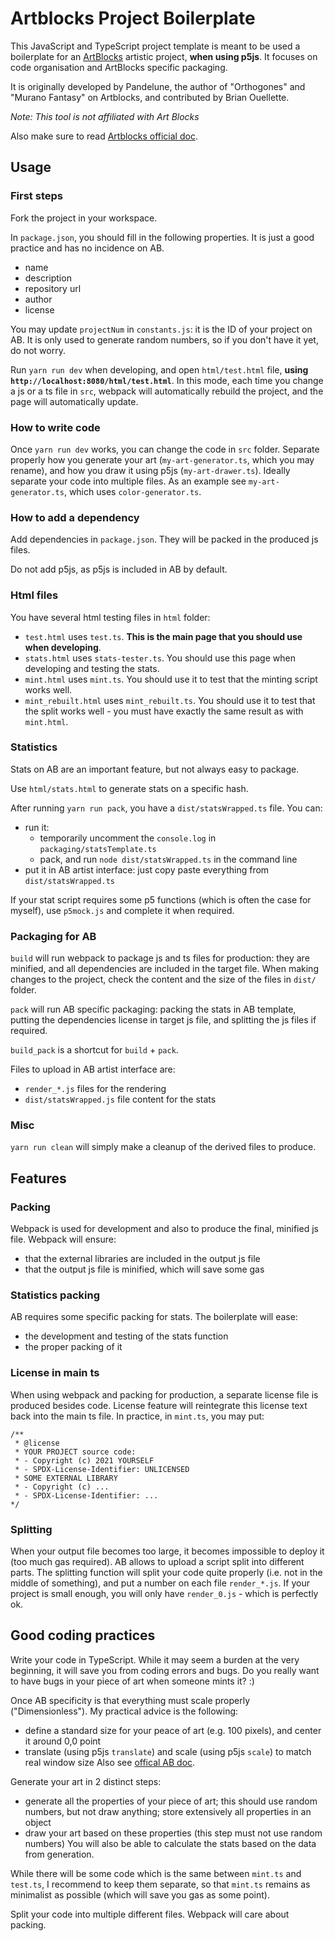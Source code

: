# Artblocks Project Boilerplate

This JavaScript and TypeScript project template is meant to be used a boilerplate for an [ArtBlocks](https://www.artblocks.io/) artistic project, **when using p5js**.
It focuses on code organisation and ArtBlocks specific packaging.

It is originally developed by Pandelune, the author of "Orthogones" and "Murano Fantasy" on Artblocks, and contributed by Brian Ouellette.

*Note: This tool is not affiliated with Art Blocks*

Also make sure to read [Artblocks official doc](https://github.com/ArtBlocks/artblocks-docs).


## Usage

### First steps

Fork the project in your workspace.

In `package.json`, you should fill in the following properties. It is just a good practice and has no incidence on AB.
- name
- description
- repository url
- author
- license

You may update `projectNum` in `constants.js`: it is the ID of your project on AB. It is only used to generate random numbers, so if you don't have it yet, do not worry.

Run `yarn run dev` when developing, and open `html/test.html` file, **using `http://localhost:8080/html/test.html`**.
In this mode, each time you change a js or a ts file in `src`, webpack will automatically rebuild the project, and the page will automatically update.


### How to write code

Once `yarn run dev` works, you can change the code in `src` folder.
Separate properly how you generate your art (`my-art-generator.ts`, which you may rename), and how you draw it using p5js (`my-art-drawer.ts`).
Ideally separate your code into multiple files. As an example see `my-art-generator.ts`, which uses `color-generator.ts`.


### How to add a dependency

Add dependencies in `package.json`. They will be packed in the produced js files.

Do not add p5js, as p5js is included in AB by default.


### Html files

You have several html testing files in `html` folder:
- `test.html` uses `test.ts`. **This is the main page that you should use when developing**.
- `stats.html` uses `stats-tester.ts`. You should use this page when developing and testing the stats.
- `mint.html` uses `mint.ts`. You should use it to test that the minting script works well.
- `mint_rebuilt.html` uses `mint_rebuilt.ts`. You should use it to test that the split works well - you must have exactly the same result as with `mint.html`.


### Statistics

Stats on AB are an important feature, but not always easy to package.

Use `html/stats.html` to generate stats on a specific hash.

After running `yarn run pack`, you have a `dist/statsWrapped.ts` file. You can:
- run it:
  - temporarily uncomment the `console.log` in `packaging/statsTemplate.ts`
  - pack, and run `node dist/statsWrapped.ts` in the command line
- put it in AB artist interface: just copy paste everything from `dist/statsWrapped.ts`

If your stat script requires some p5 functions (which is often the case for myself), use `p5mock.js` and complete it when required.


### Packaging for AB

`build` will run webpack to package js and ts files for production: they are minified, and all dependencies are included in the target file.
When making changes to the project, check the content and the size of the files in `dist/` folder.

`pack` will run AB specific packaging: packing the stats in AB template, putting the dependencies license in target js file, and splitting the js files if required.

`build_pack` is a shortcut for `build` + `pack`.

Files to upload in AB artist interface are:
- `render_*.js` files for the rendering
- `dist/statsWrapped.js` file content for the stats


### Misc

`yarn run clean` will simply make a cleanup of the derived files to produce.



## Features

### Packing

Webpack is used for development and also to produce the final, minified js file. Webpack will ensure:
- that the external libraries are included in the output js file
- that the output js file is minified, which will save some gas

### Statistics packing

AB requires some specific packing for stats. The boilerplate will ease:
- the development and testing of the stats function
- the proper packing of it

### License in main ts

When using webpack and packing for production, a separate license file is produced besides code. License feature will reintegrate this license text back into the main ts file. In practice, in `mint.ts`, you may put:
```
/**
 * @license
 * YOUR PROJECT source code:
 * - Copyright (c) 2021 YOURSELF
 * - SPDX-License-Identifier: UNLICENSED
 * SOME EXTERNAL LIBRARY
 * - Copyright (c) ...
 * - SPDX-License-Identifier: ...
*/
```

### Splitting

When your output file becomes too large, it becomes impossible to deploy it (too much gas required). AB allows to upload a script split into different parts.
The splitting function will split your code quite properly (i.e. not in the middle of something), and put a number on each file `render_*.js`.
If your project is small enough, you will only have `render_0.js` - which is perfectly ok.


## Good coding practices

Write your code in TypeScript. While it may seem a burden at the very beginning, it will save you from coding errors and bugs. Do you really want to have bugs in your piece of art when someone mints it? :)

Once AB specificity is that everything must scale properly ("Dimensionless"). My practical advice is the following:
- define a standard size for your peace of art (e.g. 100 pixels), and center it around 0,0 point
- translate (using p5js `translate`) and scale (using p5js `scale`) to match real window size
Also see [offical AB doc](https://github.com/ArtBlocks/artblocks-docs#dimensionless).

Generate your art in 2 distinct steps:
- generate all the properties of your piece of art; this should use random numbers, but not draw anything; store extensively all properties in an object
- draw your art based on these properties (this step must not use random numbers)
You will also be able to calculate the stats based on the data from generation.

While there will be some code which is the same between `mint.ts` and `test.ts`, I recommend to keep them separate, so that `mint.ts` remains as minimalist as possible (which will save you gas as some point).

Split your code into multiple different files. Webpack will care about packing.
